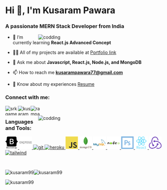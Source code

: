<h1 align="left">Hi 👋, I'm Kusaram Pawara</h1>
<h3 align="left">A passionate MERN Stack Developer from India</h3>
<img align="right" alt="codding" width="400" src="https://miro.medium.com/v2/resize:fit:1358/1*-ntL3Dsvc-dJ5cLGRtSuEw.gif">

- 🌱 I’m currently learning **React.js Advanced Concept**

- 👨‍💻 All of my projects are available at [Portfolio link](https://portfolio-kappa-gold-23.vercel.app/)

- 💬 Ask me about **Javascript, React.js, Node.js, and MongoDB**

- 📫 How to reach me **kusarampawara77@gmail.com**

- 📄 Know about my experiences [Resume](https://github.com/Kusaram99/Portfolio/blob/master/pdf/Portfolio.pdf)

<h3 align="left">Connect with me:</h3>
<p align="left">
  <a href="https://twitter.com/srkgamer7" target="blank">
    <img align="left" src="https://raw.githubusercontent.com/rahuldkjain/github-profile-readme-generator/master/src/images/icons/Social/twitter.svg" alt="srkgamer7" height="30" width="40" />
  </a>
  <a href="https://linkedin.com/in/kusaram pawara" target="blank">
    <img align="left" src="https://raw.githubusercontent.com/rahuldkjain/github-profile-readme-generator/master/src/images/icons/Social/linked-in-alt.svg" alt="kusaram pawara" height="30" width="40" />
  </a>
  <a href="https://www.leetcode.com/rampawara99/" target="blank">
    <img align="left" src="https://raw.githubusercontent.com/rahuldkjain/github-profile-readme-generator/master/src/images/icons/Social/leet-code.svg" alt="rampawara99/" height="30" width="40" />
  </a>
</p>    

<img alt="codding" align="right" width="400" src="https://i.gifer.com/7SvE.gif">


&nbsp; &nbsp; &nbsp; &nbsp; &nbsp; &nbsp; &nbsp; &nbsp; &nbsp; &nbsp; 
<h3 align="left">Languages and Tools:</h3>      
<p align="left">
  <a href="https://getbootstrap.com" target="_blank" rel="noreferrer">
    <img src="https://raw.githubusercontent.com/devicons/devicon/master/icons/bootstrap/bootstrap-plain-wordmark.svg" alt="bootstrap" width="40" height="40" />
  </a>
  <a href="https://expressjs.com" target="_blank" rel="noreferrer">
    <img src="https://raw.githubusercontent.com/devicons/devicon/master/icons/express/express-original-wordmark.svg" alt="express" width="40" height="40" />
  </a>
  <a href="https://git-scm.com/" target="_blank" rel="noreferrer">
    <img src="https://www.vectorlogo.zone/logos/git-scm/git-scm-icon.svg" alt="git" width="40" height="40" />
  </a>
  <a href="https://heroku.com" target="_blank" rel="noreferrer">
    <img src="https://www.vectorlogo.zone/logos/heroku/heroku-icon.svg" alt="heroku" width="40" height="40" />
  </a>
  <a href="https://developer.mozilla.org/en-US/docs/Web/JavaScript" target="_blank" rel="noreferrer">
    <img src="https://raw.githubusercontent.com/devicons/devicon/master/icons/javascript/javascript-original.svg" alt="javascript" width="40" height="40" />
  </a>
  <a href="https://www.mongodb.com/" target="_blank" rel="noreferrer">
    <img src="https://raw.githubusercontent.com/devicons/devicon/master/icons/mongodb/mongodb-original-wordmark.svg" alt="mongodb" width="40" height="40" />
  </a>
  <a href="https://www.mysql.com/" target="_blank" rel="noreferrer">
    <img src="https://raw.githubusercontent.com/devicons/devicon/master/icons/mysql/mysql-original-wordmark.svg" alt="mysql" width="40" height="40" />
  </a>
  <a href="https://nodejs.org" target="_blank" rel="noreferrer">
    <img src="https://raw.githubusercontent.com/devicons/devicon/master/icons/nodejs/nodejs-original-wordmark.svg" alt="nodejs" width="40" height="40" />
  </a>
  <a href="https://www.photoshop.com/en" target="_blank" rel="noreferrer">
    <img src="https://raw.githubusercontent.com/devicons/devicon/master/icons/photoshop/photoshop-line.svg" alt="photoshop" width="40" height="40" />
  </a>
  <a href="https://reactjs.org/" target="_blank" rel="noreferrer">
    <img src="https://raw.githubusercontent.com/devicons/devicon/master/icons/react/react-original-wordmark.svg" alt="react" width="40" height="40" />
  </a>
  <a href="https://redux.js.org" target="_blank" rel="noreferrer">
    <img src="https://raw.githubusercontent.com/devicons/devicon/master/icons/redux/redux-original.svg" alt="redux" width="40" height="40" />
  </a>
  <a href="https://tailwindcss.com/" target="_blank" rel="noreferrer">
    <img src="https://www.vectorlogo.zone/logos/tailwindcss/tailwindcss-icon.svg" alt="tailwind" width="40" height="40" />
  </a>
</p>

&nbsp; &nbsp; &nbsp; &nbsp; &nbsp; &nbsp; &nbsp; &nbsp; &nbsp; &nbsp; 
<p>
  <img align="left" src="https://github-readme-stats.vercel.app/api/top-langs?username=kusaram99&show_icons=true&locale=en&layout=compact" alt="kusaram99" />
</p>

<p>
  <img align="left" src="https://github-readme-stats.vercel.app/api?username=kusaram99&show_icons=true&locale=en" alt="kusaram99" />
</p>


&nbsp; &nbsp; &nbsp; &nbsp; &nbsp; 
<p>
  <img align="left" src="https://github-readme-streak-stats.herokuapp.com/?user=kusaram99&" alt="kusaram99" />
</p>
&nbsp; &nbsp; &nbsp; &nbsp; &nbsp; 
